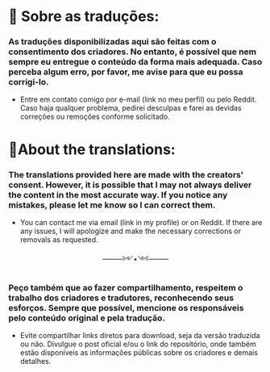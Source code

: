 # 📌 Sobre as traduções:

 ### As traduções disponibilizadas aqui são feitas com o consentimento dos criadores. No entanto, é possível que nem sempre eu entregue o conteúdo da forma mais adequada. Caso perceba algum erro, por favor, me avise para que eu possa corrigi-lo.
- Entre em contato comigo por e-mail (link no meu perfil) ou pelo Reddit. Caso haja qualquer problema, pedirei desculpas e farei as devidas correções ou remoções conforme solicitado.

 # 📌About the translations:

 ### The translations provided here are made with the creators' consent. However, it is possible that I may not always deliver the content in the most accurate way. If you notice any mistakes, please let me know so I can correct them.
- You can contact me via email (link in my profile) or on Reddit. If there are any issues, I will apologize and make the necessary corrections or removals as requested.

<p align="center">⸻༻⭑༺⸻</p>

 ### Peço também que ao fazer compartilhamento, respeitem o trabalho dos criadores e tradutores, reconhecendo seus esforços. Sempre que possível, mencione os responsáveis pelo conteúdo original e pela tradução.
- Evite compartilhar links diretos para download, seja da versão traduzida ou não. Divulgue o post oficial e/ou o link do repositório, onde também estão disponíveis as informações públicas sobre os criadores e demais detalhes.
 
